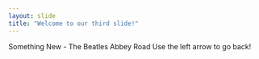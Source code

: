 ```yaml
---
layout: slide
title: "Welcome to our third slide!"
---
```

Something New - The Beatles Abbey Road
Use the left arrow to go back!
